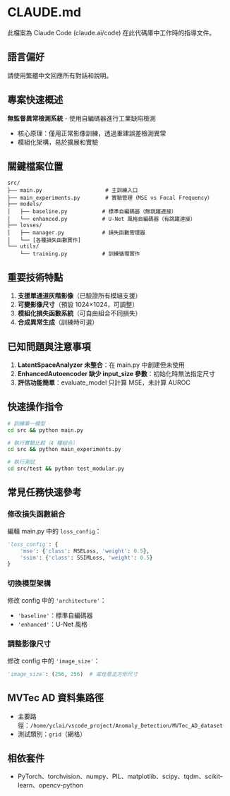 # CLAUDE.md

此檔案為 Claude Code (claude.ai/code) 在此代碼庫中工作時的指導文件。

## 語言偏好
請使用繁體中文回應所有對話和說明。

## 專案快速概述

**無監督異常檢測系統** - 使用自編碼器進行工業缺陷檢測
- 核心原理：僅用正常影像訓練，透過重建誤差檢測異常
- 模組化架構，易於擴展和實驗

## 關鍵檔案位置

```
src/
├── main.py                    # 主訓練入口
├── main_experiments.py        # 實驗管理（MSE vs Focal Frequency）
├── models/
│   ├── baseline.py           # 標準自編碼器（無跳躍連接）
│   └── enhanced.py           # U-Net 風格自編碼器（有跳躍連接）
├── losses/
│   ├── manager.py            # 損失函數管理器
│   └── [各種損失函數實作]
└── utils/
    └── training.py           # 訓練循環實作
```

## 重要技術特點

1. **支援單通道灰階影像**（已驗證所有模組支援）
2. **可變影像尺寸**（預設 1024×1024，可調整）
3. **模組化損失函數系統**（可自由組合不同損失）
4. **合成異常生成**（訓練時可選）

## 已知問題與注意事項

1. **LatentSpaceAnalyzer 未整合**：在 main.py 中創建但未使用
2. **EnhancedAutoencoder 缺少 input_size 參數**：初始化時無法指定尺寸
3. **評估功能簡單**：evaluate_model 只計算 MSE，未計算 AUROC

## 快速操作指令

```bash
# 訓練單一模型
cd src && python main.py

# 執行實驗比較（4 種組合）
cd src && python main_experiments.py

# 執行測試
cd src/test && python test_modular.py
```

## 常見任務快速參考

### 修改損失函數組合
編輯 main.py 中的 `loss_config`：
```python
'loss_config': {
    'mse': {'class': MSELoss, 'weight': 0.5},
    'ssim': {'class': SSIMLoss, 'weight': 0.5}
}
```

### 切換模型架構
修改 config 中的 `'architecture'`：
- `'baseline'`：標準自編碼器
- `'enhanced'`：U-Net 風格

### 調整影像尺寸
修改 config 中的 `'image_size'`：
```python
'image_size': (256, 256)  # 或任意正方形尺寸
```

## MVTec AD 資料集路徑
- 主要路徑：`/home/yclai/vscode_project/Anomaly_Detection/MVTec_AD_dataset`
- 測試類別：`grid`（網格）

## 相依套件
- PyTorch、torchvision、numpy、PIL、matplotlib、scipy、tqdm、scikit-learn、opencv-python